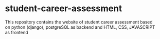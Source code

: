 # student-career-assessment
This repository contains the website of student career assessment based on python (django), postgreSQL as backend and HTML, CSS, JAVASCRIPT as frontend
